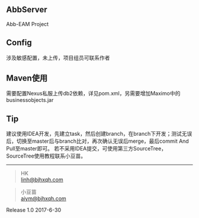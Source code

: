 ## AbbServer
Abb-EAM Project

## Config
涉及敏感配置，未上传，项目组员可联系作者

## Maven使用
需要配置Nexus私服上传db2依赖，详见pom.xml，另需要增加Maximo中的businessobjects.jar

## Tip
建议使用IDEA开发，先建立task，然后创建branch，在branch下开发；测试无误后，切换至master后与branch比对，再次确认无误后merge，最后commit And Pull至master即可。
若不采用IDEA提交，可使用第三方SourceTree，SourceTree使用教程联系小豆苗。
  
  
---
> HK  
> linh@bjhxqh.com


> 小豆苗  
> aiym@bjhxqh.com


Release 1.0   2017-6-30
